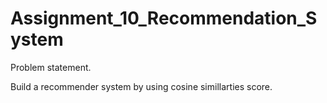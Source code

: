 # Assignment_10_Recommendation_System
Problem statement.

Build a recommender system by using cosine simillarties score.
